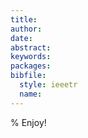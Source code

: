 ```yaml
---
title:
author:
date:
abstract:
keywords:
packages:
bibfile:
  style: ieeetr
  name:
---
```


% Enjoy!
